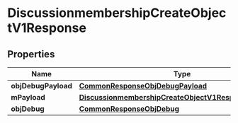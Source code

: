 
# DiscussionmembershipCreateObjectV1Response

## Properties
Name | Type | Description | Notes
------------ | ------------- | ------------- | -------------
**objDebugPayload** | [**CommonResponseObjDebugPayload**](CommonResponseObjDebugPayload.md) |  | 
**mPayload** | [**DiscussionmembershipCreateObjectV1ResponseMPayload**](DiscussionmembershipCreateObjectV1ResponseMPayload.md) |  | 
**objDebug** | [**CommonResponseObjDebug**](CommonResponseObjDebug.md) |  |  [optional]



